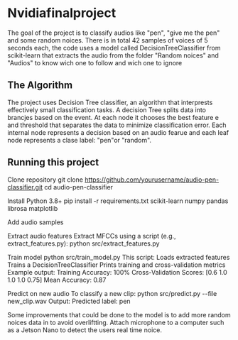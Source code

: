 # Nvidiafinalproject

The goal of the project is to classify audios like "pen", "give me the pen" and some random noices. There is in total 42 samples of voices of 5 seconds each, the code uses a model called DecisionTreeClassifier from scikit-learn that extracts the audio from the folder "Random noices" and "Audios" to know wich one to follow and wich one to ignore

## The Algorithm

The project uses Decision Tree classifier, an algorithm that interprests effectively small classification tasks. A decision Tree splits data into brancjes based on the event. At each node it chooses the best feature e and threshold that separates the data to minimize classification error. Each internal node represents a decision based on an audio fearue and each leaf node represents a clase label: "pen"or "random".

## Running this project
Clone repository
git clone https://github.com/yourusername/audio-pen-classifier.git
cd audio-pen-classifier

Install
Python 3.8+
pip install -r requirements.txt
scikit-learn
numpy
pandas
librosa
matplotlib

Add audio samples

Extract audio features
Extract MFCCs using a script (e.g., extract_features.py):
python src/extract_features.py

Train model
python src/train_model.py
This script:
Loads extracted features
Trains a DecisionTreeClassifier
Prints training and cross-validation metrics
Example output:
Training Accuracy: 100%
Cross-Validation Scores: [0.6 1.0 1.0 1.0 0.75]
Mean Accuracy: 0.87

Predict on new audio
To classify a new clip:
python src/predict.py --file new_clip.wav
Output:
Predicted label: pen

Some improvements that could be done to the model is to add more random noices data in to avoid overliftting. Attach microphone to a computer such as a Jetson Nano to detect the users real time noice.

